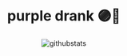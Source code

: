 <h1 align="center">purple drank 🟣🥤</h1>
<p align="center"><img alt="githubstats" src="https://github-readme-stats.vercel.app/api?username=arisuandlainkissingcompetition123456789&show_icons=true"></p>
<!--- <p align="center"><img alt="newdrank" src="https://user-images.githubusercontent.com/111450473/202912773-6511de3a-c3a6-4498-a09b-df1ebab0d86a.png" width=70%></p> --->
